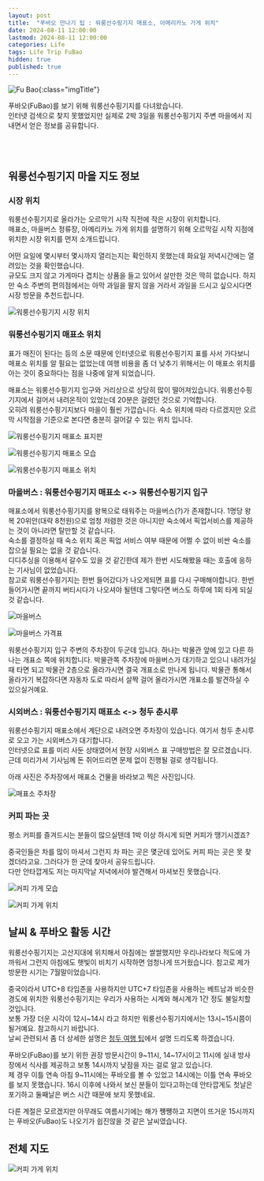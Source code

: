 ```yaml
---
layout: post
title:  "푸바오 만나기 팁 : 워룽선수핑기지 매표소, 아메리카노 가게 위치"
date: 2024-08-11 12:00:00
lastmod: 2024-08-11 12:00:00 
categories: Life
tags: Life Trip FuBao
hidden: true
published: true
---
```


![Fu Bao](https://s3.ap-northeast-2.amazonaws.com/media.dveamer.com/images/2024/tips-fubao/resized_PXL_20240801_020055947.jpg){:class="imgTitle"}  

푸바오(FuBao)를 보기 위해 워룽선수핑기지를 다녀왔습니다.  
인터넷 검색으로 찾지 못했었지만 실제로 2박 3일을 워룽선수핑기지 주변 마을에서 지내면서 얻은 정보를 공유합니다.  

<!--more-->

<br/>
<br/>


## 워룽선수핑기지 마을 지도 정보

###  시장 위치

워룽선수핑기지로 올라가는 오르막기 시작 직전에 작은 시장이 위치합니다.  
매표소, 마을버스 정류장, 아메리카노 가게 위치를 설명하기 위해 오르막길 시작 지점에 위치한 시장 위치를 먼저 소개드립니다.  

어떤 요일에 몇시부터 몇시까지 열리는지는 확인하지 못했는데 화요일 저녁시간에는 열려있는 것을 확인했습니다.  
규모도 크지 않고 가게마다 겹치는 상품을 들고 있어서 살만한 것은 딱히 없습니다. 하지만 숙소 주변의 편의점에서는 아막 과일을 팔지 않을 거라서 과일을 드시고 싶으시다면 시장 방문을 추천드립니다.  

![워룽선수핑기지 시장 위치](https://s3.ap-northeast-2.amazonaws.com/media.dveamer.com/images/2024/tips-fubao/resized_map_market.jpg)   


### 워룽선수핑기지 매표소 위치

표가 매진이 된다는 등의 소문 때문에 인터넷으로 워룽선수핑기지 표를 사서 가다보니 매표소 위치를 알 필요는 없었는데 여행 비용을 좀 더 낮추기 위해서는 이 매표소 위치를 아는 것이 중요하다는 점을 나중에 알게 되었습니다.  

매표소는 워룽선수핑기지 입구와 거리상으로 상당히 많이 떨어져있습니다. 워룽선수핑 기지에서 걸어서 내려온적이 있었는데 20분은 걸렸던 것으로 기억합니다.  
오히려 워룽선수핑기지보다 마을이 훨씬 가깝습니다. 숙소 위치에 따라 다르겠지만 오르막 시작점을 기준으로 본다면 충분히 걸어갈 수 있는 위치 입니다.  

![워룽선수핑기지 매표소 표지판](https://s3.ap-northeast-2.amazonaws.com/media.dveamer.com/images/2024/tips-fubao/resized_PXL_20240801_075203627.jpg)   

![워룽선수핑기지 매표소 모습](https://s3.ap-northeast-2.amazonaws.com/media.dveamer.com/images/2024/tips-fubao/resized_PXL_20240801_061434910.jpg)   

![워룽선수핑기지 매표소 위치](https://s3.ap-northeast-2.amazonaws.com/media.dveamer.com/images/2024/tips-fubao/resized_map_box_office.jpg)   

<!--ads-->

### 마을버스 : 워룽선수핑기지 매표소 <-> 워룽선수핑기지 입구

매표소에서 워룽선수핑기지를 왕복으로 태워주는 마을버스(?)가 존재합니다. 1명당 왕복 20위안(대략 8천원)으로 엄청 저렴한 것은 아니지만 숙소에서 픽업서비스를 제공하는 것이 아니라면 탈만할 것 같습니다.  
숙소를 결정하실 때 숙소 위치 혹은 픽업 서비스 여부 때문에 어쩔 수 없이 비싼 숙소를 잡으실 필요는 없을 것 같습니다.  
디디추싱을 이용해서 갈수도 있을 것 같긴한데 제가 한번 시도해봤을 때는 호출에 응하는 기사님이 없었습니다.  
참고로 워룽선수핑기지는 한번 들어갔다가 나오게되면 표를 다시 구매해야합니다. 한번 들어가시면 끝까지 버티시다가 나오셔야 될텐데 그렇다면 버스도 하루에 1회 타게 되실 것 같습니다.  

![마을버스](https://s3.ap-northeast-2.amazonaws.com/media.dveamer.com/images/2024/tips-fubao/resized_PXL_20240801_080639083.jpg)  

![마을버스 가격표](https://s3.ap-northeast-2.amazonaws.com/media.dveamer.com/images/2024/tips-fubao/resized_PXL_20240801_061931721.jpg)  

워룽선수핑기지 입구 주변의 주차장이 두군데 입니다. 하나는 박물관 앞에 있고 다른 하나는 개표소 쪽에 위치합니다. 박물관쪽 주차장에 마을버스가 대기하고 있으니 내려가실 때 타면 되고 박물관 2층으로 올라가시면 결국 개표소로 만나게 됩니다. 박물관 통해서 올라가기 복잡하다면 자동차 도로 따라서 살짝 걸어 올라가시면 개표소를 발견하실 수 있으실거예요.  

<!--ads-->

### 시외버스 : 워룽선수핑기지 매표소 <-> 청두 춘시루

워룽선수핑기지 매표소에서 계단으로 내려오면 주차장이 있습니다. 
여기서 청두 춘시루로 오고 가는 시외버스가 대기합니다.  
인터넷으료 표를 미리 사둔 상태였어서 현장 시외버스 표 구매방법은 잘 모르겠습니다. 근데 미리가서 기사님께 돈 쥐어드리면 문제 없이 진행될 걸로 생각됩니다. 

아래 사진은 주차장에서 매표소 건물을 바라보고 찍은 사진입니다.  

![매표소 주차장](https://s3.ap-northeast-2.amazonaws.com/media.dveamer.com/images/2024/tips-fubao/resized_PXL_20240801_074333352.jpg)  
 

<!--ads-->

### 커피 파는 곳

평소 커피를 즐겨드시는 분들이 많으실텐데 1박 이상 하시게 되면 커피가 땡기시겠죠?  

중국인들은 차를 많이 마셔서 그런지 차 파는 곳은 몇군데 있어도 커피 파는 곳은 못 찾겠더라고요. 그러다가 한 군데 찾아서 공유드립니다.  
다만 안타깝게도 저는 마지막날 저녁에서야 발견해서 마셔보진 못했습니다.   

![커피 가게 모습](https://s3.ap-northeast-2.amazonaws.com/media.dveamer.com/images/2024/tips-fubao/resized_PXL_20240731_111550291.jpg)  


![커피 가게 위치](https://s3.ap-northeast-2.amazonaws.com/media.dveamer.com/images/2024/tips-fubao/resized_map_coffee.jpg)  

<!--ads-->

## 날씨 & 푸바오 활동 시간

워룽선수핑기지는 고산지대에 위치해서 아침에는 쌀쌀했지만 우리나라보다 적도에 가까워서 그런지 아침에도 햇빛이 비치기 시작하면 엄청나게 뜨거웠습니다. 참고로 제가 방문한 시기는 7월말이었습니다.  

중국이라서 UTC+8 타임존을 사용하지만 UTC+7 타임존을 사용하는 베트남과 비슷한 경도에 위치한 워룽선수핑기지는 우리가 사용하는 시계와 해시계가 1간 정도 불일치할 것입니다.  
보통 가장 더운 시각이 12시~14시 라고 하지만 워룽선수핑기지에서는 13시~15시쯤이 될거예요. 참고하시기 바랍니다.  
날씨 관련되서 좀 더 상세한 설명은 [청두 여행 팁](/life/TipsForChengDu.html)에서 설명 드리도록 하겠습니다.  

푸바오(FuBao)를 보기 위한 권장 방문시간이 9~11시, 14~17시이고 11시에 실내 방사장에서 식사를 제공하고 보통 14시까지 낮잠을 자는 걸로 알고 있습니다.  
제 경우 이틀 연속 아침 9~11시에는 푸바오를 볼 수 있었고 14시에는 이틀 연속 푸바오를 보지 못했습니다. 16시 이후에 나와서 보신 분들이 있다고하는데 안타깝게도 첫날은 포기하고 둘째날은 버스 시간 때문에 보지 못했네요.  

다른 계절은 모르겠지만 아무래도 여름시기에는 해가 쩅쩅하고 지면이 뜨거운 15시까지는 푸바오(FuBao)도 나오기가 쉽진않을 것 같은 날씨였습니다.  

<!--ads-->

## 전체 지도 

![커피 가게 위치](https://s3.ap-northeast-2.amazonaws.com/media.dveamer.com/images/2024/tips-fubao/resized_map_all.jpg)  

